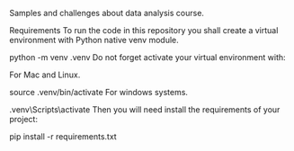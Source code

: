 Samples and challenges about data analysis course.

Requirements
To run the code in this repository you shall create a virtual environment with Python native venv module.

python -m venv .venv
Do not forget activate your virtual environment with:

For Mac and Linux.

source .venv/bin/activate
For windows systems.

.venv\Scripts\activate
Then you will need install the requirements of your project:

pip install -r requirements.txt